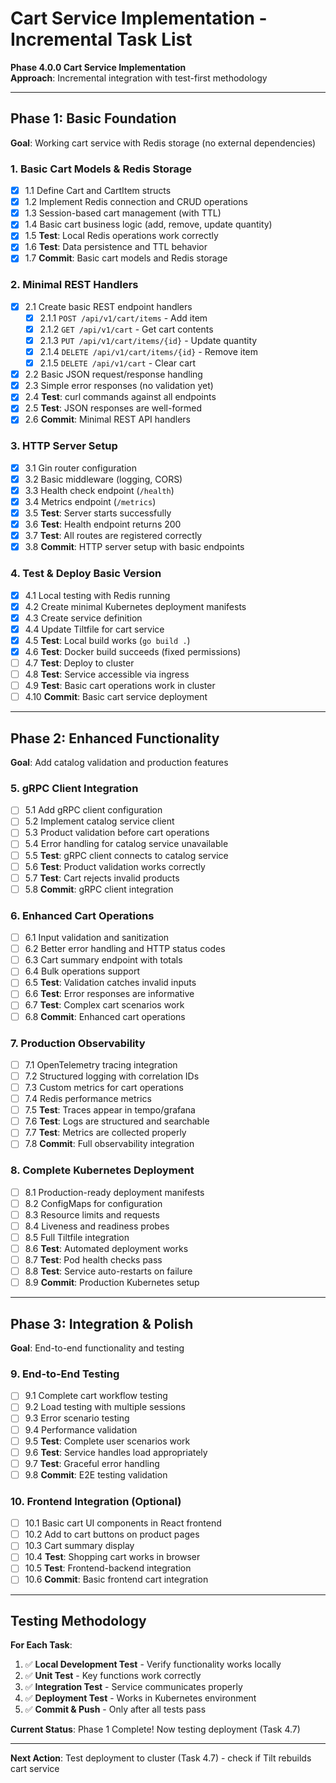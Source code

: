 # Cart Service Implementation - Incremental Task List

**Phase 4.0.0 Cart Service Implementation**  
**Approach**: Incremental integration with test-first methodology

---

## **Phase 1: Basic Foundation**
**Goal**: Working cart service with Redis storage (no external dependencies)

### 1. Basic Cart Models & Redis Storage
- [x] 1.1 Define Cart and CartItem structs
- [x] 1.2 Implement Redis connection and CRUD operations
- [x] 1.3 Session-based cart management (with TTL)
- [x] 1.4 Basic cart business logic (add, remove, update quantity)
- [x] 1.5 **Test**: Local Redis operations work correctly
- [x] 1.6 **Test**: Data persistence and TTL behavior
- [x] 1.7 **Commit**: Basic cart models and Redis storage

### 2. Minimal REST Handlers
- [x] 2.1 Create basic REST endpoint handlers
  - [x] 2.1.1 `POST /api/v1/cart/items` - Add item
  - [x] 2.1.2 `GET /api/v1/cart` - Get cart contents  
  - [x] 2.1.3 `PUT /api/v1/cart/items/{id}` - Update quantity
  - [x] 2.1.4 `DELETE /api/v1/cart/items/{id}` - Remove item
  - [x] 2.1.5 `DELETE /api/v1/cart` - Clear cart
- [x] 2.2 Basic JSON request/response handling
- [x] 2.3 Simple error responses (no validation yet)
- [x] 2.4 **Test**: curl commands against all endpoints
- [x] 2.5 **Test**: JSON responses are well-formed
- [x] 2.6 **Commit**: Minimal REST API handlers

### 3. HTTP Server Setup
- [x] 3.1 Gin router configuration
- [x] 3.2 Basic middleware (logging, CORS)
- [x] 3.3 Health check endpoint (`/health`)
- [x] 3.4 Metrics endpoint (`/metrics`)
- [x] 3.5 **Test**: Server starts successfully
- [x] 3.6 **Test**: Health endpoint returns 200
- [x] 3.7 **Test**: All routes are registered correctly
- [x] 3.8 **Commit**: HTTP server setup with basic endpoints

### 4. Test & Deploy Basic Version
- [x] 4.1 Local testing with Redis running
- [x] 4.2 Create minimal Kubernetes deployment manifests
- [x] 4.3 Create service definition
- [x] 4.4 Update Tiltfile for cart service
- [x] 4.5 **Test**: Local build works (`go build .`)
- [x] 4.6 **Test**: Docker build succeeds (fixed permissions)
- [ ] 4.7 **Test**: Deploy to cluster
- [ ] 4.8 **Test**: Service accessible via ingress
- [ ] 4.9 **Test**: Basic cart operations work in cluster
- [ ] 4.10 **Commit**: Basic cart service deployment

---

## **Phase 2: Enhanced Functionality**  
**Goal**: Add catalog validation and production features

### 5. gRPC Client Integration
- [ ] 5.1 Add gRPC client configuration
- [ ] 5.2 Implement catalog service client
- [ ] 5.3 Product validation before cart operations
- [ ] 5.4 Error handling for catalog service unavailable
- [ ] 5.5 **Test**: gRPC client connects to catalog service
- [ ] 5.6 **Test**: Product validation works correctly
- [ ] 5.7 **Test**: Cart rejects invalid products
- [ ] 5.8 **Commit**: gRPC client integration

### 6. Enhanced Cart Operations
- [ ] 6.1 Input validation and sanitization
- [ ] 6.2 Better error handling and HTTP status codes
- [ ] 6.3 Cart summary endpoint with totals
- [ ] 6.4 Bulk operations support
- [ ] 6.5 **Test**: Validation catches invalid inputs
- [ ] 6.6 **Test**: Error responses are informative
- [ ] 6.7 **Test**: Complex cart scenarios work
- [ ] 6.8 **Commit**: Enhanced cart operations

### 7. Production Observability
- [ ] 7.1 OpenTelemetry tracing integration
- [ ] 7.2 Structured logging with correlation IDs
- [ ] 7.3 Custom metrics for cart operations
- [ ] 7.4 Redis performance metrics
- [ ] 7.5 **Test**: Traces appear in tempo/grafana
- [ ] 7.6 **Test**: Logs are structured and searchable
- [ ] 7.7 **Test**: Metrics are collected properly
- [ ] 7.8 **Commit**: Full observability integration

### 8. Complete Kubernetes Deployment
- [ ] 8.1 Production-ready deployment manifests
- [ ] 8.2 ConfigMaps for configuration
- [ ] 8.3 Resource limits and requests
- [ ] 8.4 Liveness and readiness probes
- [ ] 8.5 Full Tiltfile integration
- [ ] 8.6 **Test**: Automated deployment works
- [ ] 8.7 **Test**: Pod health checks pass
- [ ] 8.8 **Test**: Service auto-restarts on failure
- [ ] 8.9 **Commit**: Production Kubernetes setup

---

## **Phase 3: Integration & Polish**
**Goal**: End-to-end functionality and testing

### 9. End-to-End Testing
- [ ] 9.1 Complete cart workflow testing
- [ ] 9.2 Load testing with multiple sessions
- [ ] 9.3 Error scenario testing
- [ ] 9.4 Performance validation
- [ ] 9.5 **Test**: Complete user scenarios work
- [ ] 9.6 **Test**: Service handles load appropriately
- [ ] 9.7 **Test**: Graceful error handling
- [ ] 9.8 **Commit**: E2E testing validation

### 10. Frontend Integration (Optional)
- [ ] 10.1 Basic cart UI components in React frontend
- [ ] 10.2 Add to cart buttons on product pages
- [ ] 10.3 Cart summary display
- [ ] 10.4 **Test**: Shopping cart works in browser
- [ ] 10.5 **Test**: Frontend-backend integration
- [ ] 10.6 **Commit**: Basic frontend cart integration

---

## **Testing Methodology**

**For Each Task**:
1. ✅ **Local Development Test** - Verify functionality works locally
2. ✅ **Unit Test** - Key functions work correctly  
3. ✅ **Integration Test** - Service communicates properly
4. ✅ **Deployment Test** - Works in Kubernetes environment
5. ✅ **Commit & Push** - Only after all tests pass

**Current Status**: Phase 1 Complete! Now testing deployment (Task 4.7)

---

**Next Action**: Test deployment to cluster (Task 4.7) - check if Tilt rebuilds cart service